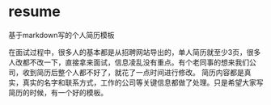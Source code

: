 # resume
基于markdown写的个人简历模板

在面试过程中，很多人的基本都是从招聘网站导出的，单人简历就至少3页，很多人改都不改一下，直接拿来面试，信息凌乱没有重点。有个老同事的想来我们公司，收到简历后整个人都不好了，就花了一点时间进行修改。
简历内容都是真实，真实的名字和联系方式，工作的公司等关键信息都做了处理。只是希望大家写简历的时候，有一个好的模板。
